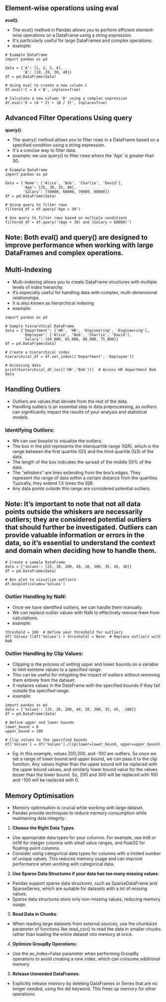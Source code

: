 ## Element-wise operations using eval

**eval()**: 
- The eval() method in Pandas allows you to perform efficient element-wise operations on a DataFrame using a string expression.
- It's particularly useful for large DataFrames and complex operations.
- example:

```
# Example DataFrame
import pandas as pd

data = {'A': [1, 2, 3, 4],
        'B': [10, 20, 30, 40]}
df = pd.DataFrame(data)

# Using eval to create a new column C
df.eval('C = A + B', inplace=True)

# Calculate a new column 'D' using a complex expression
df.eval('D = (A * 2) + (B / 3)', inplace=True)
```

## Advanced Filter Operations Using query

**query()**:
- The query() method allows you to filter rows in a DataFrame based on a specified condition using a string expression.
- It's a concise way to filter data.
- example: we use query() to filter rows where the 'Age' is greater than 30.

```
# Example DataFrame
import pandas as pd

data = {'Name': ['Alice', 'Bob', 'Charlie', 'David'],
        'Age': [25, 30, 35, 40],
        'Salary': [50000, 60000, 70000, 80000]}
df = pd.DataFrame(data)

# Using query to filter rows
filtered_df = df.query('Age > 30')

# Use query to filter rows based on multiple conditions
filtered_df = df.query('(Age > 30) and (Salary > 60000)')
```

## **Note**: Both eval() and query() are designed to improve performance when working with large DataFrames and complex operations.




## Multi-Indexing
- Multi-indexing allows you to create DataFrame structures with multiple levels of index hierarchy.
- It’s especially useful for handling data with complex, multi-dimensional relationships.
- It is also known as hierarchical indexing
- example:

```
import pandas as pd

# Sample hierarchical DataFrame
data = {'Department': ['HR', 'HR', 'Engineering', 'Engineering'],
        'Employee': ['Alice', 'Bob', 'Charlie', 'David'],
        'Salary': [60_000, 65_000, 80_000, 75_000]}
df = pd.DataFrame(data)

# Create a hierarchical index
hierarchical_df = df.set_index(['Department', 'Employee'])

# Accessing data
print(hierarchical_df.loc[('HR','Bob')])  # Access HR department Bob data
```

## Handling Outliers

- Outliers are values that deviate from the rest of the data.
- Handling outliers is an essential step in data preprocessing, as outliers can significantly impact the results of your analysis and statistical models.

### **Identifying Outliers**: 
- We can use boxplot to visualize the outliers.
- The box in the plot represents the interquartile range (IQR), which is the range between the first quartile (Q1) and the third quartile (Q3) of the data.
- The length of the box indicates the spread of the middle 50% of the data.
- The “whiskers” are lines extending from the box’s edges. They represent the range of data within a certain distance from the quartiles. Typically, they extend 1.5 times the IQR.
- Any data points outside this range are considered potential outliers.

## Note: It’s important to note that not all data points outside the whiskers are necessarily outliers; they are considered potential outliers that should further be investigated. Outliers can provide valuable information or errors in the data, so it’s essential to understand the context and domain when deciding how to handle them.

```
# Create a sample DataFrame
data = {'Values': [25, 30, 200, 40, 20, 300, 35, 45, 30]}
df = pd.DataFrame(data)

# Box plot to visualize outliers
df.boxplot(column='Values')
```

### **Outlier Handling by NaN**: 
- Once we have identified outliers, we can handle them manually.
- We can replace outlier values with NaN to effectively remove them from calculations.
- example:

```
threshold = 100  # Define your threshold for outliers
df['Values'][df['Values'] > threshold] = None  # Replace outliers with NaN
```

### **Outlier Handling by Clip Values**: 
- Clipping is the process of setting upper and lower bounds on a variable to limit extreme values to a specified range.
- This can be useful for mitigating the impact of outliers without removing them entirely from the dataset.
- It replaces values in the DataFrame with the specified bounds if they fall outside the specified range.
- example:

```
import pandas as pd
data = {'Values': [25, 30, 200, 40, 20, 300, 35, 45, -100]}
df = pd.DataFrame(data)

# Define upper and lower bounds
lower_bound = 0
upper_bound = 100

# Clip values to the specified bounds
df['Values'] = df['Values'].clip(lower=lower_bound, upper=upper_bound)
```

- Eg: In this example, values 200,300, and -100 are outliers. So once we set a range of lower bound and upper bound, we can pass it to the clip function. Any values higher than the upper bound will be replaced with the upper bound values, and similarly lower bound value for the values lesser than the lower bound. So, 200 and 300 will be replaced with 100 and -100 will be replaced with 0.

## Memory Optimisation

- Memory optimisation is crucial while working with large dataset.
- Pandas provide techniques to reduce memory consumption while maintaining data integrity.

1. **Choose the Right Data Types**:
- Use appropriate data types for your columns. For example, use int8 or int16 for integer columns with small value ranges, and float32 for floating-point columns.
- Consider using categorical data types for columns with a limited number of unique values. This reduces memory usage and can improve performance when working with categorical data.

2. **Use Sparse Data Structures if your data has too many missing values**:
- Pandas support sparse data structures, such as SparseDataFrame and SparseSeries, which are suitable for datasets with a lot of missing values.
- Sparse data structures store only non-missing values, reducing memory usage.

3. **Read Data in Chunks**:
- When reading large datasets from external sources, use the chunksize parameter of functions like read_csv() to read the data in smaller chunks rather than loading the entire dataset into memory at once.
  
4. **Optimize GroupBy Operations:**
- Use the as_index=False parameter when performing GroupBy operations to avoid creating a new index, which can consume additional memory

5. **Release Unneeded DataFrames**:
- Explicitly release memory by deleting DataFrames or Series that are no longer needed, using the del keyword. This frees up memory for other operations.
